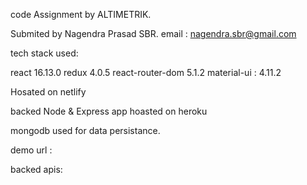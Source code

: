 code Assignment by ALTIMETRIK.

Submited by Nagendra Prasad SBR.
email : nagendra.sbr@gmail.com

tech stack used:

react 16.13.0
redux 4.0.5
react-router-dom 5.1.2
material-ui : 4.11.2

Hosated on netlify

backed Node & Express app hoasted on heroku

mongodb used for data persistance.

demo url : 

backed apis:

